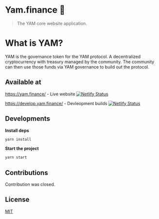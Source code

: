 # Yam.finance 🍠

> The YAM core website application.

# What is YAM?

YAM is the governance token for the YAM protocol. A decentralized cryptocurrency with treasury managed by the community. The community can then use those funds via YAM governance to build out the protocol.

## Available at

https://yam.finance/ - Live website
<a href="https://app.netlify.com/sites/epic-goldberg-1d6f10/deploys" target="_blank">![Netlify Status](https://api.netlify.com/api/v1/badges/c6e1a55f-0f94-4b2d-937c-0749cf108ebd/deploy-status)</a>

https://develop.yam.finance/ - Devleopment builds
<a href="https://app.netlify.com/sites/naughty-villani-786b2d/deploys" target="_blank">![Netlify Status](https://api.netlify.com/api/v1/badges/aeee282a-58a9-4cf7-8965-a9cafc836168/deploy-status)</a>

## Developments

**Install deps**

```sh
yarn install
```

**Start the project**

```sh
yarn start
```

## Contributions

Contribution was closed.

## License

[MIT](LICENSE)
